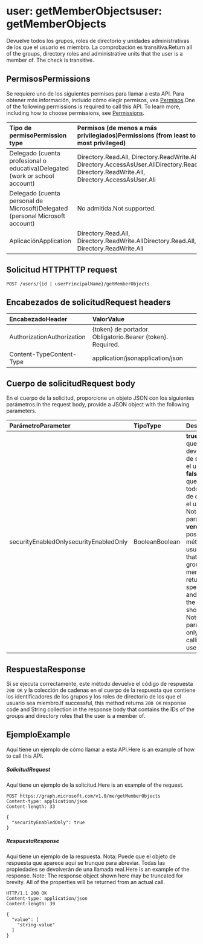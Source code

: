 # <a name="user-getmemberobjects"></a><span data-ttu-id="e5608-101">user: getMemberObjects</span><span class="sxs-lookup"><span data-stu-id="e5608-101">user: getMemberObjects</span></span>
<span data-ttu-id="e5608-p101">Devuelve todos los grupos, roles de directorio y unidades administrativas de los que el usuario es miembro. La comprobación es transitiva.</span><span class="sxs-lookup"><span data-stu-id="e5608-p101">Return all of the groups, directory roles and administrative units that the user is a member of. The check is transitive.</span></span>

## <a name="permissions"></a><span data-ttu-id="e5608-104">Permisos</span><span class="sxs-lookup"><span data-stu-id="e5608-104">Permissions</span></span>
<span data-ttu-id="e5608-p102">Se requiere uno de los siguientes permisos para llamar a esta API. Para obtener más información, incluido cómo elegir permisos, vea [Permisos](../../../concepts/permissions_reference.md).</span><span class="sxs-lookup"><span data-stu-id="e5608-p102">One of the following permissions is required to call this API. To learn more, including how to choose permissions, see [Permissions](../../../concepts/permissions_reference.md).</span></span>


|<span data-ttu-id="e5608-107">Tipo de permiso</span><span class="sxs-lookup"><span data-stu-id="e5608-107">Permission type</span></span>      | <span data-ttu-id="e5608-108">Permisos (de menos a más privilegiados)</span><span class="sxs-lookup"><span data-stu-id="e5608-108">Permissions (from least to most privileged)</span></span>              |
|:--------------------|:---------------------------------------------------------|
|<span data-ttu-id="e5608-109">Delegado (cuenta profesional o educativa)</span><span class="sxs-lookup"><span data-stu-id="e5608-109">Delegated (work or school account)</span></span> | <span data-ttu-id="e5608-110">Directory.Read.All, Directory.ReadWrite.All, Directory.AccessAsUser.All</span><span class="sxs-lookup"><span data-stu-id="e5608-110">Directory.Read.All, Directory.ReadWrite.All, Directory.AccessAsUser.All</span></span>    |
|<span data-ttu-id="e5608-111">Delegado (cuenta personal de Microsoft)</span><span class="sxs-lookup"><span data-stu-id="e5608-111">Delegated (personal Microsoft account)</span></span> | <span data-ttu-id="e5608-112">No admitida.</span><span class="sxs-lookup"><span data-stu-id="e5608-112">Not supported.</span></span>    |
|<span data-ttu-id="e5608-113">Aplicación</span><span class="sxs-lookup"><span data-stu-id="e5608-113">Application</span></span> | <span data-ttu-id="e5608-114">Directory.Read.All, Directory.ReadWrite.All</span><span class="sxs-lookup"><span data-stu-id="e5608-114">Directory.Read.All, Directory.ReadWrite.All</span></span> |

## <a name="http-request"></a><span data-ttu-id="e5608-115">Solicitud HTTP</span><span class="sxs-lookup"><span data-stu-id="e5608-115">HTTP request</span></span>
<!-- { "blockType": "ignored" } -->
```http
POST /users/{id | userPrincipalName}/getMemberObjects
```
## <a name="request-headers"></a><span data-ttu-id="e5608-116">Encabezados de solicitud</span><span class="sxs-lookup"><span data-stu-id="e5608-116">Request headers</span></span>
| <span data-ttu-id="e5608-117">Encabezado</span><span class="sxs-lookup"><span data-stu-id="e5608-117">Header</span></span>       | <span data-ttu-id="e5608-118">Valor</span><span class="sxs-lookup"><span data-stu-id="e5608-118">Value</span></span> |
|:---------------|:--------|
| <span data-ttu-id="e5608-119">Authorization</span><span class="sxs-lookup"><span data-stu-id="e5608-119">Authorization</span></span>  | <span data-ttu-id="e5608-p103">{token} de portador. Obligatorio.</span><span class="sxs-lookup"><span data-stu-id="e5608-p103">Bearer {token}. Required.</span></span>  |
| <span data-ttu-id="e5608-122">Content-Type</span><span class="sxs-lookup"><span data-stu-id="e5608-122">Content-Type</span></span>  | <span data-ttu-id="e5608-123">application/json</span><span class="sxs-lookup"><span data-stu-id="e5608-123">application/json</span></span>  |

## <a name="request-body"></a><span data-ttu-id="e5608-124">Cuerpo de solicitud</span><span class="sxs-lookup"><span data-stu-id="e5608-124">Request body</span></span>
<span data-ttu-id="e5608-125">En el cuerpo de la solicitud, proporcione un objeto JSON con los siguientes parámetros.</span><span class="sxs-lookup"><span data-stu-id="e5608-125">In the request body, provide a JSON object with the following parameters.</span></span>

| <span data-ttu-id="e5608-126">Parámetro</span><span class="sxs-lookup"><span data-stu-id="e5608-126">Parameter</span></span>    | <span data-ttu-id="e5608-127">Tipo</span><span class="sxs-lookup"><span data-stu-id="e5608-127">Type</span></span>   |<span data-ttu-id="e5608-128">Descripción</span><span class="sxs-lookup"><span data-stu-id="e5608-128">Description</span></span>|
|:---------------|:--------|:----------|
|<span data-ttu-id="e5608-129">securityEnabledOnly</span><span class="sxs-lookup"><span data-stu-id="e5608-129">securityEnabledOnly</span></span>|<span data-ttu-id="e5608-130">Boolean</span><span class="sxs-lookup"><span data-stu-id="e5608-130">Boolean</span></span>|<span data-ttu-id="e5608-p104">**true** para especificar que solo deben devolverse los grupos de seguridad de los que el usuario sea miembro; **false** para especificar que deben devolverse todos los grupos y roles de directorio de los que el usuario sea miembro. Nota: Establecer este parámetro en **verdadero** solo es posible al llamar este método en un usuario.</span><span class="sxs-lookup"><span data-stu-id="e5608-p104">**true** to specify that only security groups that the user is a member of should be returned; **false** to specify that all groups and directory roles that the user is a member of should be returned. Note: Setting this parameter to **true** is only supported when calling this method on a user.</span></span>|

## <a name="response"></a><span data-ttu-id="e5608-133">Respuesta</span><span class="sxs-lookup"><span data-stu-id="e5608-133">Response</span></span>

<span data-ttu-id="e5608-134">Si se ejecuta correctamente, este método devuelve el código de respuesta `200 OK` y la colección de cadenas en el cuerpo de la respuesta que contiene los identificadores de los grupos y los roles de directorio de los que el usuario sea miembro.</span><span class="sxs-lookup"><span data-stu-id="e5608-134">If successful, this method returns `200 OK` response code and String collection in the response body that contains the IDs of the groups and directory roles that the user is a member of.</span></span>

## <a name="example"></a><span data-ttu-id="e5608-135">Ejemplo</span><span class="sxs-lookup"><span data-stu-id="e5608-135">Example</span></span>
<span data-ttu-id="e5608-136">Aquí tiene un ejemplo de cómo llamar a esta API.</span><span class="sxs-lookup"><span data-stu-id="e5608-136">Here is an example of how to call this API.</span></span>
##### <a name="request"></a><span data-ttu-id="e5608-137">Solicitud</span><span class="sxs-lookup"><span data-stu-id="e5608-137">Request</span></span>
<span data-ttu-id="e5608-138">Aquí tiene un ejemplo de la solicitud.</span><span class="sxs-lookup"><span data-stu-id="e5608-138">Here is an example of the request.</span></span>
<!-- {
  "blockType": "request",
  "name": "user_getmemberobjects"
}-->
```http
POST https://graph.microsoft.com/v1.0/me/getMemberObjects
Content-type: application/json
Content-length: 33

{
  "securityEnabledOnly": true
}
```

##### <a name="response"></a><span data-ttu-id="e5608-139">Respuesta</span><span class="sxs-lookup"><span data-stu-id="e5608-139">Response</span></span>
<span data-ttu-id="e5608-p105">Aquí tiene un ejemplo de la respuesta. Nota: Puede que el objeto de respuesta que aparece aquí se trunque para abreviar. Todas las propiedades se devolverán de una llamada real.</span><span class="sxs-lookup"><span data-stu-id="e5608-p105">Here is an example of the response. Note: The response object shown here may be truncated for brevity. All of the properties will be returned from an actual call.</span></span>
<!-- {
  "blockType": "response",
  "truncated": true,
  "@odata.type": "string",
  "isCollection": true
} -->
```http
HTTP/1.1 200 OK
Content-type: application/json
Content-length: 39

{
  "value": [
    "string-value"
  ]
}
```

<!-- uuid: 8fcb5dbc-d5aa-4681-8e31-b001d5168d79
2015-10-25 14:57:30 UTC -->
<!-- {
  "type": "#page.annotation",
  "description": "user: getMemberObjects",
  "keywords": "",
  "section": "documentation",
  "tocPath": ""
}-->
